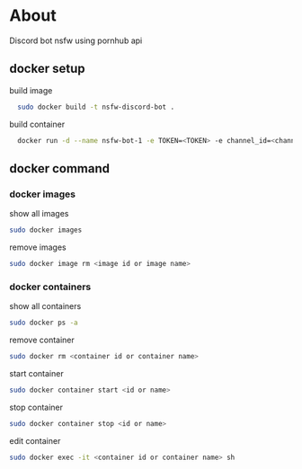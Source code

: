 
# About

Discord bot nsfw using pornhub api 


## docker setup

build image

```bash
  sudo docker build -t nsfw-discord-bot .
```

build container

```bash
  docker run -d --name nsfw-bot-1 -e TOKEN=<TOKEN> -e channel_id=<channel id> -e roleid=<role id> nsfw-discord-bot
```


## docker command

### docker images

show all images

```bash
sudo docker images
```

remove images


```bash
sudo docker image rm <image id or image name>
```

### docker containers

show all containers

```bash
sudo docker ps -a
```

remove container

```bash
sudo docker rm <container id or container name>
```

start container

```bash
sudo docker container start <id or name>
```
stop container

```bash
sudo docker container stop <id or name>
```
edit container

```bash
sudo docker exec -it <container id or container name> sh
```
